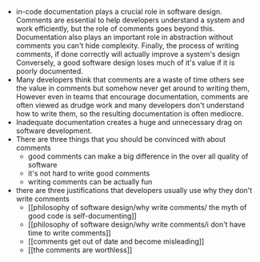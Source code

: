 - in-code documentation plays a crucial role in software design. Comments are essential to help developers understand a system and work efficiently, but the role of comments goes beyond this. Documentation also plays an important role in abstraction without comments you can't hide complexity. Finally, the process of writing comments, if done correctly will actually improve a system's design Conversely, a good software design loses much of it's value if it is poorly documented.
- Many developers think that comments are a waste of time others see the value in comments but somehow never get around to writing them, However even in teams that encourage documentation, comments are often viewed as drudge work and many developers don't understand how to write them, so the resulting documentation is often mediocre.
- Inadequate documentation creates a huge and unnecessary drag on software development.
- There are three things that you should be convinced with about comments
	- good comments can make a big difference in the over all quality of software
	- it's not hard to write good comments
	- writing comments can be actually fun
- there are three justifications that developers usually use why they don't write comments
	- [[philosophy of software design/why write comments/ the myth of good code is self-documenting]]
	- [[philosophy of software design/why write comments/i don't have time to write comments]]
	- [[comments get out of date and become misleading]]
	- [[the comments are worthless]]